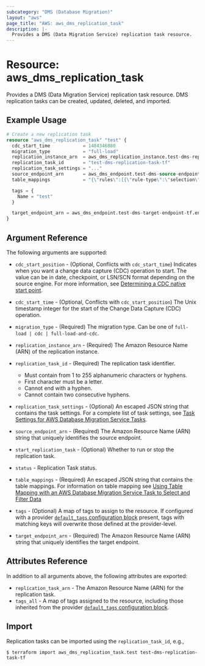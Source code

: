 ```yaml
---
subcategory: "DMS (Database Migration)"
layout: "aws"
page_title: "AWS: aws_dms_replication_task"
description: |-
  Provides a DMS (Data Migration Service) replication task resource.
---
```


# Resource: aws_dms_replication_task

Provides a DMS (Data Migration Service) replication task resource. DMS replication tasks can be created, updated, deleted, and imported.

## Example Usage

```terraform
# Create a new replication task
resource "aws_dms_replication_task" "test" {
  cdc_start_time            = 1484346880
  migration_type            = "full-load"
  replication_instance_arn  = aws_dms_replication_instance.test-dms-replication-instance-tf.replication_instance_arn
  replication_task_id       = "test-dms-replication-task-tf"
  replication_task_settings = "..."
  source_endpoint_arn       = aws_dms_endpoint.test-dms-source-endpoint-tf.endpoint_arn
  table_mappings            = "{\"rules\":[{\"rule-type\":\"selection\",\"rule-id\":\"1\",\"rule-name\":\"1\",\"object-locator\":{\"schema-name\":\"%\",\"table-name\":\"%\"},\"rule-action\":\"include\"}]}"

  tags = {
    Name = "test"
  }

  target_endpoint_arn = aws_dms_endpoint.test-dms-target-endpoint-tf.endpoint_arn
}
```

## Argument Reference

The following arguments are supported:

* `cdc_start_position` - (Optional, Conflicts with `cdc_start_time`) Indicates when you want a change data capture (CDC) operation to start. The value can be in date, checkpoint, or LSN/SCN format depending on the source engine. For more information, see [Determining a CDC native start point](https://docs.aws.amazon.com/dms/latest/userguide/CHAP_Task.CDC.html#CHAP_Task.CDC.StartPoint.Native).
* `cdc_start_time` - (Optional, Conflicts with `cdc_start_position`) The Unix timestamp integer for the start of the Change Data Capture (CDC) operation.
* `migration_type` - (Required) The migration type. Can be one of `full-load | cdc | full-load-and-cdc`.
* `replication_instance_arn` - (Required) The Amazon Resource Name (ARN) of the replication instance.
* `replication_task_id` - (Required) The replication task identifier.

    - Must contain from 1 to 255 alphanumeric characters or hyphens.
    - First character must be a letter.
    - Cannot end with a hyphen.
    - Cannot contain two consecutive hyphens.

* `replication_task_settings` - (Optional) An escaped JSON string that contains the task settings. For a complete list of task settings, see [Task Settings for AWS Database Migration Service Tasks](http://docs.aws.amazon.com/dms/latest/userguide/CHAP_Tasks.CustomizingTasks.TaskSettings.html).
* `source_endpoint_arn` - (Required) The Amazon Resource Name (ARN) string that uniquely identifies the source endpoint.
* `start_replication_task` - (Optional) Whether to run or stop the replication task.
* `status` - Replication Task status.
* `table_mappings` - (Required) An escaped JSON string that contains the table mappings. For information on table mapping see [Using Table Mapping with an AWS Database Migration Service Task to Select and Filter Data](http://docs.aws.amazon.com/dms/latest/userguide/CHAP_Tasks.CustomizingTasks.TableMapping.html)
* `tags` - (Optional) A map of tags to assign to the resource. If configured with a provider [`default_tags` configuration block](/docs/providers/aws/index.html#default_tags-configuration-block) present, tags with matching keys will overwrite those defined at the provider-level.
* `target_endpoint_arn` - (Required) The Amazon Resource Name (ARN) string that uniquely identifies the target endpoint.

## Attributes Reference

In addition to all arguments above, the following attributes are exported:

* `replication_task_arn` - The Amazon Resource Name (ARN) for the replication task.
* `tags_all` - A map of tags assigned to the resource, including those inherited from the provider [`default_tags` configuration block](/docs/providers/aws/index.html#default_tags-configuration-block).

## Import

Replication tasks can be imported using the `replication_task_id`, e.g.,

```
$ terraform import aws_dms_replication_task.test test-dms-replication-task-tf
```

